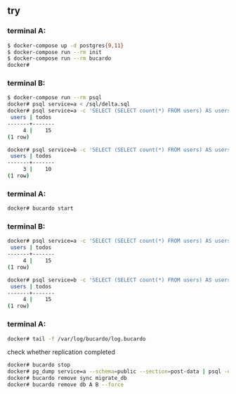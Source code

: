 ## try

### terminal A:

```bash
$ docker-compose up -d postgres{9,11}
$ docker-compose run --rm init
$ docker-compose run --rm bucardo
docker#
```

### terminal B:

```bash
$ docker-compose run --rm psql
docker# psql service=a < /sql/delta.sql
docker# psql service=a -c 'SELECT (SELECT count(*) FROM users) AS users, (SELECT count(*) FROM todos) AS todos'
 users | todos 
-------+-------
     4 |    15
(1 row)

docker# psql service=b -c 'SELECT (SELECT count(*) FROM users) AS users, (SELECT count(*) FROM todos) AS todos'
 users | todos 
-------+-------
     3 |    10
(1 row)
```

### terminal A:

```bash
docker# bucardo start
```

### terminal B:

```bash
docker# psql service=a -c 'SELECT (SELECT count(*) FROM users) AS users, (SELECT count(*) FROM todos) AS todos'
 users | todos 
-------+-------
     4 |    15
(1 row)

docker# psql service=b -c 'SELECT (SELECT count(*) FROM users) AS users, (SELECT count(*) FROM todos) AS todos'
 users | todos 
-------+-------
     4 |    15
(1 row)
```

### terminal A:

```bash
docker# tail -f /var/log/bucardo/log.bucardo
```

check whether replication completed

```bash
docker# bucardo stop
docker# pg_dump service=a --schema=public --section=post-data | psql -q service=b
docker# bucardo remove sync migrate_db
docker# bucardo remove db A B --force
```
